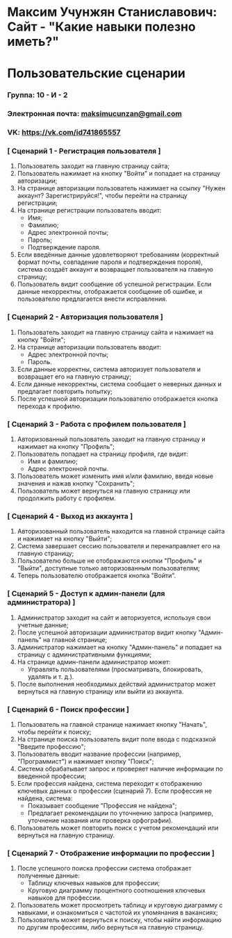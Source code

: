 # Максим Учунжян Станиславович: Сайт - "Какие навыки полезно иметь?"
# Пользовательские сценарии

### Группа: 10 - И - 2
### Электронная почта: maksimucunzan@gmail.com
### VK: https://vk.com/id741865557


### [ Сценарий 1 - Регистрация пользователя ]

1. Пользователь заходит на главную страницу сайта;
2. Пользователь нажимает на кнопку "Войти" и попадает на страницу авторизации;
3. На странице авторизации пользователь нажимает на ссылку "Нужен аккаунт? Зарегистрируйся!", чтобы перейти на страницу регистрации;
4. На странице регистрации пользователь вводит:
    + Имя;
    + Фамилию;
    + Адрес электронной почты;
    + Пароль;
    + Подтверждение пароля.
5. Если введённые данные удовлетворяют требованиям (корректный формат почты, совпадение пароля и подтверждения пороля), cистема создаёт аккаунт и возвращает пользователя на главную страницу;
6. Пользователь видит сообщение об успешной регистрации. Если данные некорректны, отображается сообщение об ошибке, и пользователю предлагается внести исправления.


### [ Сценарий 2 - Авторизация пользователя ]

1. Пользователь заходит на главную страницу сайта и нажимает на кнопку "Войти";
2. На странице авторизации пользователь вводит:
    + Адрес электронной почты;
    + Пароль.
3. Если данные корректны, система авторизует пользователя и возвращает его на главную страницу;
4. Если данные некорректны, система сообщает о неверных данных и предлагает повторить попытку;
5. После успешной авторизации пользователю отображается кнопка перехода к профилю.


### [ Сценарий 3 - Работа с профилем пользователя ]

1. Авторизованный пользователь заходит на главную страницу и нажимает на кнопку "Профиль";
2. Пользователь попадает на страницу профиля, где видит:
    + Имя и фамилию;
    + Адрес электронной почты.
3. Пользователь может изменить имя и/или фамилию, введя новые значения и нажав кнопку "Сохранить";
4. Пользователь может вернуться на главную страницу или продолжить работу с профилем.


### [ Сценарий 4 - Выход из аккаунта ]

1. Авторизованный пользователь находится на главной странице сайта и нажимает на кнопку "Выйти";
2. Система завершает сессию пользователя и перенаправляет его на главную страницу;
3. Пользователю больше не отображаются кнопки "Профиль" и "Выйти", доступные только авторизованным пользователям;
4. Теперь пользователю отображается кнопка "Войти".

### [ Сценарий 5 - Доступ к админ-панели (для администратора) ]

1. Администратор заходит на сайт и авторизуется, используя свои учетные данные;
2. После успешной авторизации администратор видит кнопку "Админ-панель" на главной странице;
3. Администратор нажимает на кнопку "Админ-панель" и попадает на страницу с административными функциями;
4. На странице админ-панели администратор может:
    + Управлять пользователями (просматривать, блокировать, удалять и т. д.).
5. После выполнения необходимых действий администратор может вернуться на главную страницу или выйти из аккаунта.

### [ Сценарий 6 - Поиск профессии ]

1. Пользователь на главной странице нажимает кнопку "Начать", чтобы перейти к поиску;
2. На странице поиска пользователь видит поле ввода с подсказкой "Введите профессию";
3. Пользователь вводит название профессии (например, "Программист") и нажимает кнопку "Поиск";
4. Система обрабатывает запрос и проверяет наличие информации по введенной профессии;
5. Если профессия найдена, система переходит к отображению ключевых данных о профессии (сценарий 7). Если профессия не найдена, система:
    + Показывает сообщение "Профессия не найдена";
    + Предлагает рекомендации по уточнению запроса (например, уточнение названия или проверка орфографии).
6. Пользователь может повторить поиск с учетом рекомендаций или вернуться на главную страницу.

### [ Сценарий 7 - Отображение информации по профессии ]

1. После успешного поиска профессии система отображает полученные данные:
    + Таблицу ключевых навыков для профессии;
    + Круговую диаграмму процентного соотношения ключевых навыков для профессии.
2. Пользователь может просмотреть таблицу и круговую диаграмму с навыками, и ознакомиться с частотой их упомянания в вакансиях;
3. Пользователь может вернуться к поиску, чтобы найти информацию по другим профессиям, либо вернуться на главную страницу.

